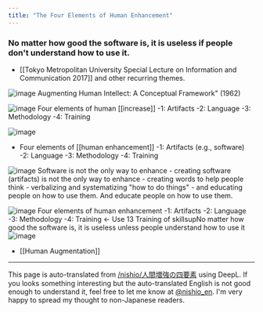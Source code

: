 ```yaml
---
title: "The Four Elements of Human Enhancement"
---
```


### No matter how good the software is, it is useless if people don't understand how to use it.
- [[Tokyo Metropolitan University Special Lecture on Information and Communication 2017]] and other recurring themes.

![image](https://gyazo.com/ea5b88a294f14eba51cd681876b09313/thumb/1000)
Augmenting Human Intellect: A Conceptual Framework" (1962)

![image](https://gyazo.com/ab95941a6ef8ef7ae7334039c4587b00/thumb/1000)
Four elements of human [[increase]] -1: Artifacts -2: Language -3: Methodology -4: Training

![image](https://gyazo.com/831a1b1a5de0e15ea0d6fda26e9795cf/thumb/1000)
- Four elements of [[human enhancement]] -1: Artifacts (e.g., software) -2: Language -3: Methodology -4: Training

![image](https://gyazo.com/6683553298b71098e58cfac3294651dc/thumb/1000)
Software is not the only way to enhance - creating software (artifacts) is not the only way to enhance - creating words to help people think - verbalizing and systematizing "how to do things" - and educating people on how to use them. And educate people on how to use them.

![image](https://gyazo.com/0514364a9073007f628f060ffed2293a/thumb/1000)
Four elements of human enhancement -1: Artifacts -2: Language -3: Methodology -4: Training ← Use 13 Training of skillsupNo matter how good the software is, it is useless unless people understand how to use it
![image](https://gyazo.com/ea5b88a294f14eba51cd681876b09313/thumb/1000)

- [[Human Augmentation]]
---
This page is auto-translated from [/nishio/人間増強の四要素](https://scrapbox.io/nishio/人間増強の四要素) using DeepL. If you looks something interesting but the auto-translated English is not good enough to understand it, feel free to let me know at [@nishio_en](https://twitter.com/nishio_en). I'm very happy to spread my thought to non-Japanese readers.